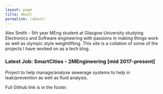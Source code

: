 ```yaml
---
layout: page
title: About
permalink: /about/
---
```


Alex Smith - 5th year MEng student at Glasgow University studying Electronics and Software engineering with passions in making things work as well as olympic style weightlifting. This site is a collation of some of the projects I have worked on as a tech blog. 

<h3>Latest Job: SmartCities - 2MEngineering [mid 2017-present]</h3>
Project to help manage/analyse sewerage systems to help in leak/prevention as well as fluid analysis.

Full Github link is in the footer.

[github-link]: https://github.com/2083008
